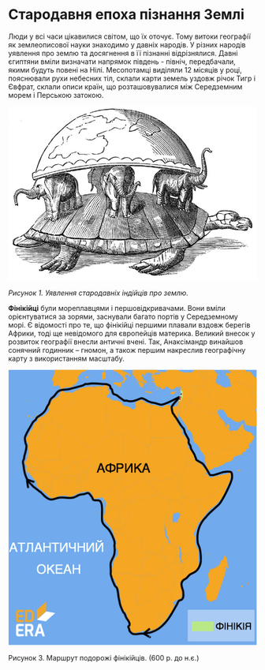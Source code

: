 # Cтародавня епоха пізнання Землі

Люди у всі часи цікавилися світом, що їх оточує. Тому витоки географії як землеописової науки знаходимо у давніх народів. У різних народів уявлення про землю та досягнення в її пізнанні відрізнялися. Давні єгиптяни вміли визначати напрямок південь - північ, передбачали, якими будуть повені на Нілі. Месопотамці виділяли 12 місяців у році, пояснювали рухи небесних тіл, склали карти земель уздовж річок Тигр і  Євфрат, склали описи країн, що розташовувалися між Середземним морем і Перською затокою.

<div class="image">
<img src="1pic.jpg"/>
<p><i>Рисунок 1. Уявлення стародавніх індійців про землю.</i></p>
</div>

**Фінікійці** були мореплавцями і першовідкривачами. Вони вміли орієнтуватися за зорями, заснували багато портів у Середземному морі. Є відомості про те, що фінікійці першими плавали вздовж берегів Африки, тоді ще невідомого для європейців материка.
Великий внесок у розвиток географії внесли античні вчені. Так, Анаксімандр винайшов сонячний годинник – гномон, а також першим накреслив географічну карту з використанням масштабу.

![Маршрут фінікійців](finik.jpg)

Рисунок 3. Маршрут подорожі фінікійців. (600 р. до н.є.)


